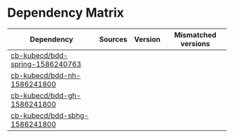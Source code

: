 # Dependency Matrix

Dependency | Sources | Version | Mismatched versions
---------- | ------- | ------- | -------------------
[cb-kubecd/bdd-spring-1586240763](https://github.com/cb-kubecd/bdd-spring-1586240763.git) |  | []() | 
[cb-kubecd/bdd-nh-1586241800](https://github.com/cb-kubecd/bdd-nh-1586241800.git) |  | []() | 
[cb-kubecd/bdd-gh-1586241800](https://github.com/cb-kubecd/bdd-gh-1586241800.git) |  | []() | 
[cb-kubecd/bdd-sbhg-1586241800](https://github.com/cb-kubecd/bdd-sbhg-1586241800.git) |  | []() | 
